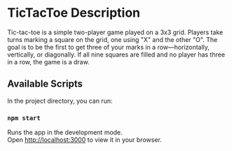 # TicTacToe Description

Tic-tac-toe is a simple two-player game played on a 3x3 grid. Players take turns marking a square on the grid, one using "X" and the other "O". The goal is to be the first to get three of your marks in a row—horizontally, vertically, or diagonally. If all nine squares are filled and no player has three in a row, the game is a draw.

## Available Scripts

In the project directory, you can run:

### `npm start`

Runs the app in the development mode.\
Open [http://localhost:3000](http://localhost:3000) to view it in your browser.

